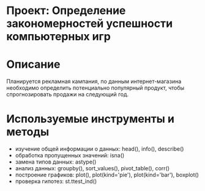 # Проект: Определение закономерностей успешности компьютерных игр
# Описание
Планируется рекламная кампания, по данным интернет-магазина необходимо определить потенциально популярный продукт, чтобы спрогнозировать продажи на следующий год.

# Используемые инструменты и методы
- изучение общей информации о данных: head(), info(), describe()
- обработка пропущенных значений: isna()
- замена типов данных: astype()
- анализ данных: groupby(), sort_values(), pivot_table(), corr()
- построение графиков: plot(),  plot(kind='pie'), plot(kind='bar'), boxplot()
- проверка гипотез: st.ttest_ind()
